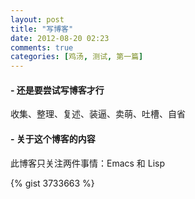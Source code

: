 ```yaml
---
layout: post
title: "写博客"
date: 2012-08-20 02:23
comments: true
categories: [鸡汤, 测试, 第一篇]
---
```



#### - 还是要尝试写博客才行

收集、整理、复述、装逼、卖萌、吐槽、自省

#### - 关于这个博客的内容

此博客只关注两件事情：Emacs 和 Lisp

{% gist 3733663 %}
